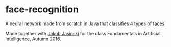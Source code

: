 # face-recognition
A neural network made from scratch in Java that classifies 4 types of faces.

Made together with [Jakub Jasinski](https://github.com/JakubJasinski) for the class Fundamentals in Artificial Intelligence, Autumn 2016. 
